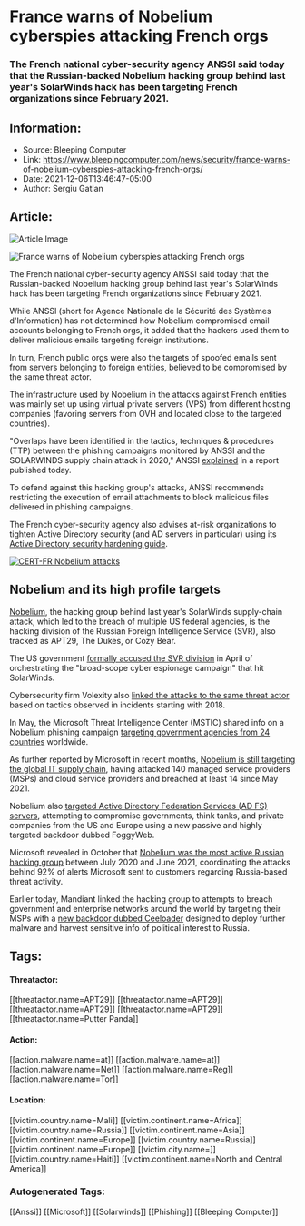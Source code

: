 # France warns of Nobelium cyberspies attacking French orgs
### The French national cyber-security agency ANSSI said today that the Russian-backed Nobelium hacking group behind last year's SolarWinds hack has been targeting French organizations since February 2021.

## Information:
+ Source: Bleeping Computer
+ Link: https://www.bleepingcomputer.com/news/security/france-warns-of-nobelium-cyberspies-attacking-french-orgs/
+ Date: 2021-12-06T13:46:47-05:00
+ Author: Sergiu Gatlan


## Article:
![Article Image](https://www.bleepstatic.com/content/hl-images/2021/10/08/Russia-flag.jpg)

![France warns of Nobelium cyberspies attacking French orgs](https://www.bleepstatic.com/content/hl-images/2021/10/08/Russia-flag.jpg)


The French national cyber-security agency ANSSI said today that the Russian-backed Nobelium hacking group behind last year's SolarWinds hack has been targeting French organizations since February 2021.


While ANSSI (short for Agence Nationale de la Sécurité des Systèmes d'Information) has not determined how Nobelium compromised email accounts belonging to French orgs, it added that the hackers used them to deliver malicious emails targeting foreign institutions.


In turn, French public orgs were also the targets of spoofed emails sent from servers belonging to foreign entities, believed to be compromised by the same threat actor.


The infrastructure used by Nobelium in the attacks against French entities was mainly set up using virtual private servers (VPS) from different hosting companies (favoring servers from OVH and located close to the targeted countries).


"Overlaps have been identified in the tactics, techniques & procedures (TTP) between the phishing campaigns monitored by ANSSI and the SOLARWINDS supply chain attack in 2020," ANSSI [explained](https://www.cert.ssi.gouv.fr/cti/CERTFR-2021-CTI-011/) in a report published today.


To defend against this hacking group's attacks, ANSSI recommends restricting the execution of email attachments to block malicious files delivered in phishing campaigns.


The French cyber-security agency also advises at-risk organizations to tighten Active Directory security (and AD servers in particular) using its [Active Directory security hardening guide](https://www.cert.ssi.gouv.fr/uploads/guide-ad.html).



[![CERT-FR Nobelium attacks](https://www.bleepstatic.com/images/news/u/1109292/2021/CERT-FR_Nobelium.png)](https://twitter.com/CERT_FR/status/1467857437302702085)



Nobelium and its high profile targets
-------------------------------------


[Nobelium](https://www.bleepingcomputer.com/news/security/microsoft-russian-svr-hackers-target-govt-agencies-from-24-countries/), the hacking group behind last year's SolarWinds supply-chain attack, which led to the breach of multiple US federal agencies, is the hacking division of the Russian Foreign Intelligence Service (SVR), also tracked as APT29, The Dukes, or Cozy Bear.


The US government [formally accused the SVR division](https://www.bleepingcomputer.com/news/security/us-government-confirms-russian-svr-behind-the-solarwinds-hack/) in April of orchestrating the "broad-scope cyber espionage campaign" that hit SolarWinds.


Cybersecurity firm Volexity also [linked the attacks to the same threat actor](https://www.volexity.com/blog/2021/05/27/suspected-apt29-operation-launches-election-fraud-themed-phishing-campaigns/) based on tactics observed in incidents starting with 2018.


In May, the Microsoft Threat Intelligence Center (MSTIC) shared info on a Nobelium phishing campaign [targeting government agencies from 24 countries](https://www.bleepingcomputer.com/news/security/microsoft-russian-svr-hackers-target-govt-agencies-from-24-countries/) worldwide.


As further reported by Microsoft in recent months, [Nobelium is still targeting the global IT supply chain](https://www.bleepingcomputer.com/news/microsoft/microsoft-russian-svr-hacked-at-least-14-it-supply-chain-firms-since-may/), having attacked 140 managed service providers (MSPs) and cloud service providers and breached at least 14 since May 2021.


Nobelium also [targeted Active Directory Federation Services (AD FS) servers](https://www.bleepingcomputer.com/news/security/microsoft-nobelium-uses-custom-malware-to-backdoor-windows-domains/), attempting to compromise governments, think tanks, and private companies from the US and Europe using a new passive and highly targeted backdoor dubbed FoggyWeb.


Microsoft revealed in October that [Nobelium was the most active Russian hacking group](https://www.bleepingcomputer.com/news/security/microsoft-russian-state-hackers-behind-53-percent-of-attacks-on-us-govt-agencies/) between July 2020 and June 2021, coordinating the attacks behind 92% of alerts Microsoft sent to customers regarding Russia-based threat activity.


Earlier today, Mandiant linked the hacking group to attempts to breach government and enterprise networks around the world by targeting their MSPs with a [new backdoor dubbed Ceeloader](https://www.bleepingcomputer.com/news/security/russian-hacking-group-uses-new-stealthy-ceeloader-malware/) designed to deploy further malware and harvest sensitive info of political interest to Russia.





## Tags:

#### Threatactor:
[[threatactor.name=APT29]] [[threatactor.name=APT29]] [[threatactor.name=APT29]] [[threatactor.name=APT29]] [[threatactor.name=Putter Panda]]

#### Action:
[[action.malware.name=at]] [[action.malware.name=at]] [[action.malware.name=Net]] [[action.malware.name=Reg]] [[action.malware.name=Tor]]

#### Location:
[[victim.country.name=Mali]] [[victim.continent.name=Africa]] [[victim.country.name=Russia]] [[victim.continent.name=Asia]] [[victim.continent.name=Europe]] [[victim.country.name=Russia]] [[victim.continent.name=Europe]] [[victim.city.name=]] [[victim.country.name=Haiti]] [[victim.continent.name=North and Central America]]

### Autogenerated Tags:
[[Anssi]] [[Microsoft]] [[Solarwinds]] [[Phishing]] [[Bleeping Computer]]

